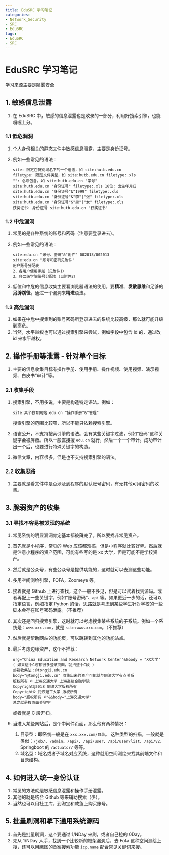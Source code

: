 ```yaml
---
title: EduSRC 学习笔记
categories:
- Network_Security
- SRC
- EduSRC
tags:
- EduSRC
- SRC
---
```


# EduSRC 学习笔记

学习来源主要是隐雾安全

## 1. 敏感信息泄露

1. 在 EduSRC 中，敏感的信息泄露也是收录的一部分，利用好搜索引擎，也能嘎嘎上分。

### 1.1 低危漏洞

1. 个人身份相关的静态文件中敏感信息泄露，主要是身份证号。

2. 例如一些常见的语法：
    ```浏览器
    site: 限定在特别域名下的一个语法，如 site:hutb.edu.cn
    filetype: 限定文件类型，如 site:hutb.edu.cn filetype:.xls
    "": 必须包含，如 site:hutb.edu.cn "学号"
    site:hutb.edu.cn "身份证号" filetype:.xls 18位: 出生年月日
    site:hutb.edu.cn "身份证号"&"1999" filetype:.xls
    site:hutb.edu.cn "身份证号"&"李"|"张" filetype:.xls
    site:hutb.edu.cn "身份证号"&"男"|"女" filetype:.xls
    获奖证书: 身份证号 site:hutb.edu.cn "获奖证书"
    ```

### 1.2 中危漏洞

1. 常见的是各种系统的账号和密码（注意要登录进去）。

2. 例如一些常见的语法：
    ```浏览器
    site:edu.cn "账号、密码"&"附件" 002013/002013
    site:edu.cn "账号和密码见附件"
    用户账号分配表
    2、各用户使用手册（见附件1）
    3、各二级学院账号分配表（见附件2）
    ```

3. 低位和中危的信息收集主要看浏览器语法的使用，要**精准**、**发散思维**和足够的**另辟蹊径**。通过一个漏洞来**精进**语法。

### 1.3 高危漏洞

1. 如果在中危中搜集到的账号密码所登录进去的系统比较高级，那么就可能升级到高危。
2. 当然，水平越权也可以通过搜索引擎来尝试，例如字段中包含 id 的，通过改 id 来水平越权。

## 2. 操作手册等泄露 - 针对单个目标

1. 主要的信息收集目标有操作手册、使用手册、操作视频、使用视频、演示视频、白皮书“审计”等。

### 2.1 收集手段

1. 搜索引擎，不用多说，主要是构造特定语法。例如：
    ```浏览器
    site:某个教育网站.edu.cn "操作手册"&"管理"
    ```

    搜索引擎的范围比较窄，所以不能只依赖搜索引擎。

2. 语雀公开，不支持搜索引擎的语法。会有某些关键字过滤，例如“密码”这种关键字会被屏蔽。所以一般直接搜 `edu.cn` 就行，然后一个一个审计。成功审计出一个后，也要进行特殊关键字的构造。

3. 微信文章，内容很多，但是也不支持搜索引擎的语法。

### 2.2 收集思路

1. 主要就是看文件中是否涉及到程序的默认账号密码，有无其他可用密码的收集。

## 3. 脆弱资产的收集

### 3.1 寻找不容易被发现的系统

1. 常见系统的明显漏洞肯定基本都被薅完了。所以要找非常见资产。

2. 首先就是小程序，常见的 Web 应该都难搞，但是小程序就比较好弄。然后就是注意小程序的资产范围，可能有些写的是 xx 大学，但是可能不是学校资产。

3. 然后就是公众号，有些公众号是提供功能的，这时就可以去测这些功能。

4. 多用空间测绘引擎，FOFA，Zoomeye 等。

5. 接着就是 Github 上进行查找，这个一般不多见，但是可以试着找到源码。或者再配上一些关键字，例如“账号密码”、`api` 等。如果更近一步的话，还可以指定语言，例如指定 Python 的话，思路就是考虑到某些学生针对学校的一些脚本会存在账号密码泄露。（不推荐）

6. 其次还是回归搜索引擎，这时就可以考虑搜集某些系统的子系统。例如一个系统是：`www.xxx.com`，就是 `site:www.xxx.com`。（不推荐）

7. 然后就是帮助网站的功能页，可以跳转到其他的功能站点。

8. 最后考虑边缘资产，这个不推荐：
    ```fofa
    org="China Education and Research Network Center"&&body = "XX大学" ( 如果这个C段有很多登录页面，就扫整个C段 )
    邮箱收集法：@tongji.edu.cn
    body="@tongji.edu.cn" 收集出来的资产可能就与同济大学有点关系
    版权所有 © 上海交通大学 上海高级金融学院
    Copyright@2018 同济大学版权所有
    Copyright© 武汉理工大学 版权所有
    body="版权所有 ©"&&body="上海交通大学"
    总之就是搜页面关键字
    ```

    或者就是 C 段开扫。

9. 当进入某些网站后，是个中间件页面，那么他有两种情况：

    1. 目录型：即系统一般是在 `xxx.xxx.com/目录`。
        这种类型的扫描，一般就是类似：`/job/`、`/admin`、`/api/`、`/api/user`、`/api/user/list`、`/api/v2`、Springboot 的 `/actuator/` 等等。
    2. 域名型：域名或者子域名对应系统，这种就用空间测绘来找其前端文件和目录结构。


## 4. 如何进入统一身份认证

1. 常见的方法就是敏感信息泄露和操作手册泄露。
2. 其他的就是结合 Github 等来辅助搜索（少）。
3. 当然也可以用社工库，到淘宝和咸鱼上购买账号。

## 5. 批量刷洞和拿下通用系统源码

1. 首先是批量刷洞，这个要通过 1/NDay 来刷，或者自己挖的 0Day。
2. 先从 1/NDay 入手，找到一个比较新的框架漏洞后，去 Fofa 这种空间测绘上搜，还可以用鹰图的备案搜索功能 `icp.name` 配合常见关键词来搜。
